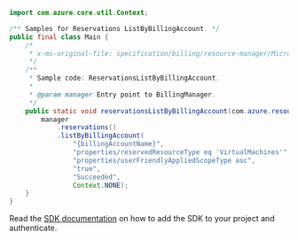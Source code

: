```java
import com.azure.core.util.Context;

/** Samples for Reservations ListByBillingAccount. */
public final class Main {
    /*
     * x-ms-original-file: specification/billing/resource-manager/Microsoft.Billing/stable/2020-05-01/examples/ReservationsListByBillingAccount.json
     */
    /**
     * Sample code: ReservationsListByBillingAccount.
     *
     * @param manager Entry point to BillingManager.
     */
    public static void reservationsListByBillingAccount(com.azure.resourcemanager.billing.BillingManager manager) {
        manager
            .reservations()
            .listByBillingAccount(
                "{billingAccountName}",
                "properties/reservedResourceType eq 'VirtualMachines'",
                "properties/userFriendlyAppliedScopeType asc",
                "true",
                "Succeeded",
                Context.NONE);
    }
}
```

Read the [SDK documentation](https://github.com/Azure/azure-sdk-for-java/blob/azure-resourcemanager-billing_1.0.0-beta.2/sdk/billing/azure-resourcemanager-billing/README.md) on how to add the SDK to your project and authenticate.
